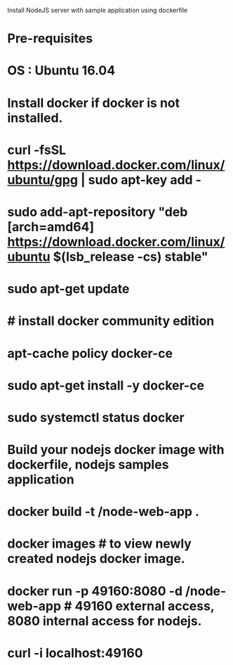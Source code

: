 
Install NodeJS server with sample application using dockerfile 

# Pre-requisites 

# OS : Ubuntu 16.04

# Install docker if docker is not installed. 

 #  curl -fsSL https://download.docker.com/linux/ubuntu/gpg | sudo apt-key add -
 #  sudo add-apt-repository "deb [arch=amd64] https://download.docker.com/linux/ubuntu $(lsb_release -cs) stable"
 #  sudo apt-get update

 #   # install docker community edition

 #  apt-cache policy docker-ce
 #  sudo apt-get install -y docker-ce

 #  sudo systemctl status docker

# Build your nodejs docker image with dockerfile, nodejs samples application 

  # docker build -t <your username>/node-web-app .

  # docker images     # to view newly created nodejs docker image. 
  
  # docker run -p 49160:8080 -d <your username>/node-web-app    # 49160 external access, 8080 internal access for nodejs.
  
  # curl -i localhost:49160 

